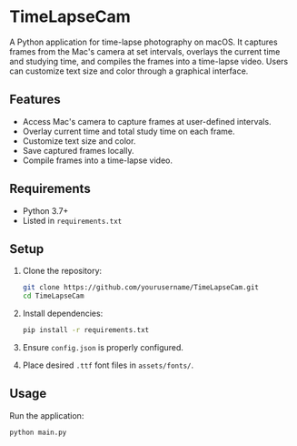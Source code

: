 # TimeLapseCam

A Python application for time-lapse photography on macOS. It captures frames from the Mac's camera at set intervals, overlays the current time and studying time, and compiles the frames into a time-lapse video. Users can customize text size and color through a graphical interface.

## Features

- Access Mac's camera to capture frames at user-defined intervals.
- Overlay current time and total study time on each frame.
- Customize text size and color.
- Save captured frames locally.
- Compile frames into a time-lapse video.

## Requirements

- Python 3.7+
- Listed in `requirements.txt`

## Setup

1. Clone the repository:
    ```bash
    git clone https://github.com/yourusername/TimeLapseCam.git
    cd TimeLapseCam
    ```

2. Install dependencies:
    ```bash
    pip install -r requirements.txt
    ```

3. Ensure `config.json` is properly configured.

4. Place desired `.ttf` font files in `assets/fonts/`.

## Usage

Run the application:
```bash
python main.py